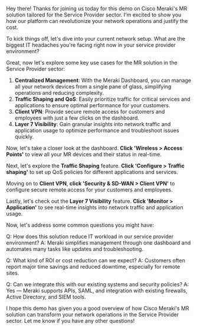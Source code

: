 Hey there! Thanks for joining us today for this demo on Cisco Meraki's MR solution tailored for the Service Provider sector. I'm excited to show you how our platform can revolutionize your network operations and justify the cost.

To kick things off, let's dive into your current network setup. What are the biggest IT headaches you're facing right now in your service provider environment?

Great, now let's explore some key use cases for the MR solution in the Service Provider sector:

1. **Centralized Management**: With the Meraki Dashboard, you can manage all your network devices from a single pane of glass, simplifying operations and reducing complexity.
2. **Traffic Shaping and QoS**: Easily prioritize traffic for critical services and applications to ensure optimal performance for your customers.
3. **Client VPN**: Provide secure remote access for customers and employees with just a few clicks on the dashboard.
4. **Layer 7 Visibility**: Gain granular insights into network traffic and application usage to optimize performance and troubleshoot issues quickly.

Now, let's take a closer look at the dashboard. **Click 'Wireless > Access Points'** to view all your MR devices and their status in real-time.

Next, let's explore the **Traffic Shaping** feature. **Click 'Configure > Traffic shaping'** to set up QoS policies for different applications and services.

Moving on to **Client VPN**, **click 'Security & SD-WAN > Client VPN'** to configure secure remote access for your customers and employees.

Lastly, let's check out the **Layer 7 Visibility** feature. **Click 'Monitor > Application'** to see real-time insights into network traffic and application usage.

Now, let's address some common questions you might have:

Q: How does this solution reduce IT workload in our service provider environment?
A: Meraki simplifies management through one dashboard and automates many tasks like updates and troubleshooting.

Q: What kind of ROI or cost reduction can we expect?
A: Customers often report major time savings and reduced downtime, especially for remote sites.

Q: Can we integrate this with our existing systems and security policies?
A: Yes — Meraki supports APIs, SAML, and integration with existing firewalls, Active Directory, and SIEM tools.

I hope this demo has given you a good overview of how Cisco Meraki's MR solution can transform your network operations in the Service Provider sector. Let me know if you have any other questions!